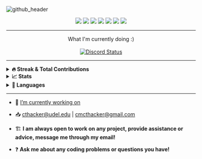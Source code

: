 ![github_header](https://github.com/cthacker-udel/cthacker-udel/assets/70614147/11bca77b-3c1c-4962-9977-4a81c178f69c)

<p align="center">
  <a href="https://codeforces.com/profile/dalizardking" style="text-decoration: none;">
    <img src="https://img.shields.io/badge/Codeforces-445f9d?style=for-the-badge&logo=Codeforces&logoColor=white">
  </a>
  <a href="https://www.codewars.com/users/cthacker-udel" style="text-decoration: none;">
    <img src="https://img.shields.io/badge/Codewars-B1361E?style=for-the-badge&logo=Codewars&logoColor=white">
  </a>
  <a href="https://www.hackerrank.com/cthacker?hr_r=1" style="text-decoration: none;">
    <img src="https://img.shields.io/badge/-Hackerrank-2EC866?style=for-the-badge&logo=HackerRank&logoColor=white">
  </a>
  <a href="https://www.kaggle.com/cameronthacker" style="text-decoration: none;">
    <img src="https://img.shields.io/badge/Kaggle-20BEFF?style=for-the-badge&logo=Kaggle&logoColor=white">
  </a>
  <a href="https://leetcode.com/cthacker/" style="text-decoration: none;">
    <img src="https://img.shields.io/badge/-LeetCode-FFA116?style=for-the-badge&logo=LeetCode&logoColor=black">
  </a>
  <a href="https://www.linkedin.com/in/cameron-thacker/" style="text-decoration: none;">
    <img src="https://img.shields.io/badge/LinkedIn-0077B5?style=for-the-badge&logo=linkedin&logoColor=white">
  </a>
  <a href="https://linktr.ee/cthacker" style="text-decoration: none;">
    <img src="https://img.shields.io/badge/linktree-39E09B?style=for-the-badge&logo=linktree&logoColor=white">
  </a>
</p>

<hr >

<div align="center">What I'm currently doing :)</div>
&nbsp;
<div align="center">
    <a href="https://discord.com/users/520524669565272074">
     <img src="https://lanyard.cnrad.dev/api/520524669565272074" alt="Discord Status" />
    </a>
</div>

<hr >

<details>
  <summary><b>🔥 Streak & Total Contributions</b></summary>
  <p align="center">
    <a href="https://git.io/steak-stats"><img src="https://github-readme-streak-stats.herokuapp.com/?user=cthacker-udel&theme=dark" /></a>
  </p>
</details>

<details>
  <summary><b>📈 Stats</b></summary>
  <p align="center">
    <a href="https://github-readme-stats.vercel.app/api?username=cthacker-udel&theme=github_dark&count_private=true&show_icons=true&include_all_commits=true"><img src="https://github-readme-stats.vercel.app/api?username=cthacker-udel&theme=github_dark&count_private=true&show_icons=true&include_all_commits=true" /></a>
  </p>
</details>

<details>
  <summary><b>🌱 Languages</b></summary>
  <p align="center">
  <img src="https://github-readme-stats.vercel.app/api/top-langs/?username=cthacker-udel&langs_count=10&layout=donut&exclude_repo=Python-Canvas-API-Wrapper,discord_bot_python,Python-Soundcloud-Wrapper,Python-Slack-API,Python-WebScraper,Python-Reddit-API,Python-Gmail-API-Wrapper,Python-Discord-API,walgreens-python-api,Spotify-API">
  </p>
</details>

<hr >

- 🔨 [I’m currently working on](https://github.com/cthacker-udel?tab=repositories&q=&type=&language=&sort=)

- 📥 cthacker@udel.edu | cmcthacker@gmail.com

- 🏗️ **I am always open to work on any project, provide assistance or advice, message me through my email!**

- ❓ **Ask me about any coding problems or questions you have!**

<br >

<!-- ![visitors](https://visitor-badge.glitch.me/badge?page_id=page.id&left_color=green&right_color=red)
![](https://www.codewars.com/users/cthacker-udel/badges/micro)
[![LeetCode user cthacker](https://img.shields.io/badge/dynamic/json?style=flat&labelColor=black&color=%23ffa116&label=Solved&query=solvedOverTotal&url=https%3A%2F%2Fleetcode-badge.vercel.app%2Fapi%2Fusers%2Fcthacker&logo=leetcode&logoColor=yellow)](https://leetcode.com/cthacker/) -->
